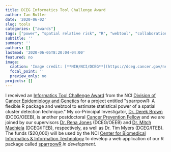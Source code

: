 ```yaml
---
title: DCEG Informatics Tool Challenge Award
author: Ian Buller
date: '2020-06-02'
slug: tools
categories: ["awards"]
tags: ["power", "spatial relative risk", "R", "webtool", "collaboration", "method development"]
subtitle: ''
summary: ''
authors: []
lastmod: '2020-06-05T8:20:04-04:00'
featured: no
image: 
  caption: 'Image credit: [**NIH/NCI/DCEG**](https://dceg.cancer.gov/news-events/news/2014/inaugural-informatics-challenge)'
  focal_point: ''
  preview_only: no
projects: []
---
```


I received an [Informatics Tool Challenge Award](https://dceg.cancer.gov/news-events/news/2020/informatics) from the NCI [Division of Cancer Epidemiology and Genetics](https://dceg.cancer.gov/) for a project entitled "sparrpowR: A flexible R package and webtool to estimate statistical power of a spatial cluster detection technique." My co-Principal Investigator, [Dr. Derek Brown](https://cpfp.cancer.gov/about-us/cpfp-fellow/derek-brown) (DCEG/OEEB), is another postdoctoral [Cancer Prevention Fellow](https://cpfp.cancer.gov/) and we are joined by our supervisors [Dr. Rena Jones](https://dceg.cancer.gov/about/staff-directory/jones-rena) (DCEG/OEEB) and [Dr. Mitch Machiela](https://dceg.cancer.gov/about/staff-directory/machiela-mitchell) (DCEG/ITEB), respectively, as well as Dr. Tim Myers (DCEG/ITEB). The funds ($20,000) will be used by the NCI [Center for Biomedical Informatics \& Information Technology](https://datascience.cancer.gov/) to develop a web application of our R package called [sparrpowR](https://github.com/machiela-lab/sparrpowR) *in development*.